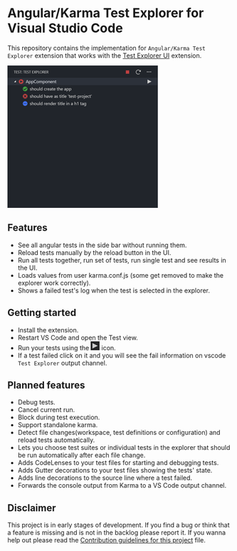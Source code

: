 # Angular/Karma Test Explorer for Visual Studio Code

This repository contains the implementation for `Angular/Karma Test Explorer` extension that works with the
[Test Explorer UI](https://marketplace.visualstudio.com/items?itemName=hbenl.vscode-test-explorer) extension.

![Example run tests](img/img-running-tests-readme.png)

## Features
- See all angular tests in the side bar without running them.
- Reload tests manually by the reload button in the UI.
- Run all tests together, run set of tests, run single test and see results in the UI.
- Loads values from user karma.conf.js (some get removed to make the explorer work correctly).
- Shows a failed test's log when the test is selected in the explorer.

## Getting started
- Install the extension.
- Restart VS Code and open the Test view.
- Run your tests using the ![Run](img/run.png) icon.
- If a test failed click on it and you will see the fail information on vscode `Test Explorer` output channel.

## Planned features
- Debug tests.
- Cancel current run.
- Block during test execution.
- Support standalone karma.
- Detect file changes(workspace, test definitions or configuration) and reload tests automatically.
- Lets you choose test suites or individual tests in the explorer that should be run automatically after each file change.
- Adds CodeLenses to your test files for starting and debugging tests.
- Adds Gutter decorations to your test files showing the tests' state.
- Adds line decorations to the source line where a test failed.
- Forwards the console output from Karma to a VS Code output channel.

## Disclaimer
This project is in early stages of development.
If you find a bug or think that a feature is missing and is not in the backlog please report it.
If you wanna help out please read the [Contribution guidelines for this project](CONTRIBUTING.md) file.
